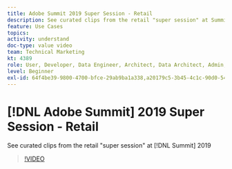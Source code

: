 ```yaml
---
title: Adobe Summit 2019 Super Session - Retail
description: See curated clips from the retail "super session" at Summit 2019
feature: Use Cases
topics: 
activity: understand
doc-type: value video
team: Technical Marketing
kt: 4389
role: User, Developer, Data Engineer, Architect, Data Architect, Admin, Leader
level: Beginner
exl-id: 64f4be39-9800-4700-bfce-29ab9ba1a338,a20179c5-3b45-4c1c-90d0-54f7fd6a3bd1
---
```

# [!DNL Adobe Summit] 2019 Super Session - Retail

See curated clips from the retail "super session" at [!DNL Summit] 2019

>[!VIDEO](https://video.tv.adobe.com/v/30549/?quality=12)
